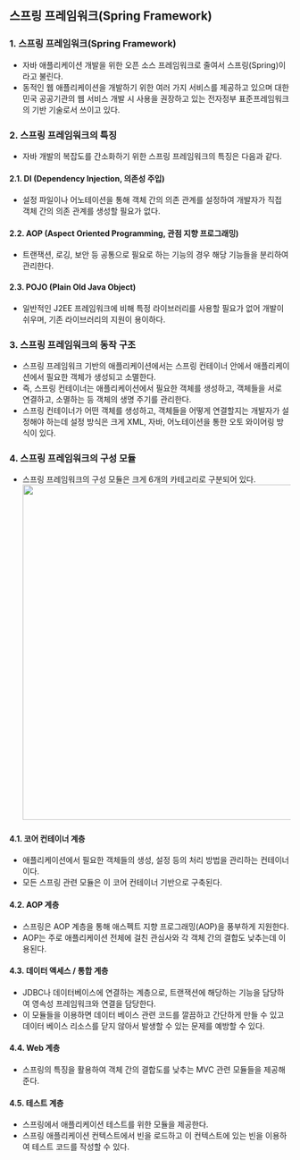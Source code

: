 ## 스프링 프레임워크(Spring Framework)
### 1. 스프링 프레임워크(Spring Framework)
* 자바 애플리케이션 개발을 위한 오픈 소스 프레임워크로 줄여서 스프링(Spring)이라고 불린다.
* 동적인 웹 애플리케이션을 개발하기 위한 여러 가지 서비스를 제공하고 있으며 대한민국 공공기관의 웹 서비스 개발 시 사용을 권장하고 있는 전자정부 표준프레임워크의 기반 기술로서 쓰이고 있다. 
### 2. 스프링 프레임워크의 특징
* 자바 개발의 복잡도를 간소화하기 위한 스프링 프레임워크의 특징은 다음과 같다. 
#### 2.1. DI (Dependency Injection, 의존성 주입)
* 설정 파일이나 어노테이션을 통해 객체 간의 의존 관계를 설정하여 개발자가 직접 객체 간의 의존 관계를 생성할 필요가 없다.
#### 2.2. AOP (Aspect Oriented Programming, 관점 지향 프로그래밍)
* 트랜잭션, 로깅, 보안 등 공통으로 필요로 하는 기능의 경우 해당 기능들을 분리하여 관리한다.
#### 2.3. POJO (Plain Old Java Object)
* 일반적인 J2EE 프레임워크에 비해 특정 라이브러리를 사용할 필요가 없어 개발이 쉬우며, 기존 라이브러리의 지원이 용이하다.
### 3. 스프링 프레임워크의 동작 구조
* 스프링 프레임워크 기반의 애플리케이션에서는 스프링 컨테이너 안에서 애플리케이션에서 필요한 객체가 생성되고 소멸한다.
* 즉, 스프링 컨테이너는 애플리케이션에서 필요한 객체를 생성하고, 객체들을 서로 연결하고, 소멸하는 등 객체의 생명 주기를 관리한다.
* 스프링 컨테이너가 어떤 객체를 생성하고, 객체들을 어떻게 연결할지는 개발자가 설정해야 하는데 설정 방식은 크게 XML, 자바, 어노테이션을 통한 오토 와이어링 방식이 있다.
### 4. 스프링 프레임워크의 구성 모듈
* 스프링 프레임워크의 구성 모듈은 크게 6개의 카테고리로 구분되어 있다.
  <br><img src="https://user-images.githubusercontent.com/26870393/182374318-408f2120-1126-496c-a053-e566de8af88b.png" width="600px"/><br>
#### 4.1. 코어 컨테이너 계층
* 애플리케이션에서 필요한 객체들의 생성, 설정 등의 처리 방법을 관리하는 컨테이너이다.
* 모든 스프링 관련 모듈은 이 코어 컨테이너 기반으로 구축된다. 
#### 4.2. AOP 계층
* 스프링은 AOP 계층을 통해 애스펙트 지향 프로그래밍(AOP)을 풍부하게 지원한다.
* AOP는 주로 애플리케이션 전체에 걸친 관심사와 각 객체 간의 결합도 낮추는데 이용된다.
#### 4.3. 데이터 액세스 / 통합 계층
* JDBC나 데이터베이스에 연결하는 계층으로, 트랜잭션에 해당하는 기능을 담당하여 영속성 프레임워크와 연결을 담당한다. 
* 이 모듈들을 이용하면 데이터 베이스 관련 코드를 깔끔하고 간단하게 만들 수 있고 데이터 베이스 리소스를 닫지 않아서 발생할 수 있는 문제를 예방할 수 있다.
#### 4.4. Web 계층
* 스프링의 특징을 활용하여 객체 간의 결합도를 낮추는 MVC 관련 모듈들을 제공해 준다.
#### 4.5. 테스트 계층
* 스프링에서 애플리케이션 테스트를 위한 모듈을 제공한다.
* 스프링 애플리케이션 컨텍스트에서 빈을 로드하고 이 컨텍스트에 있는 빈을 이용하여 테스트 코드를 작성할 수 있다.